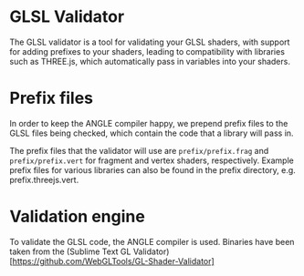 GLSL Validator
==================

The GLSL validator is a tool for validating your GLSL shaders, with support for adding prefixes to your shaders, leading to compatibility with libraries such as THREE.js, which automatically pass in variables into your shaders.

Prefix files
============

In order to keep the ANGLE compiler happy, we prepend prefix files to the GLSL files being checked, which contain the code that a library will pass in.

The prefix files that the validator will use are `prefix/prefix.frag` and `prefix/prefix.vert` for fragment and vertex shaders, respectively. Example prefix files for various libraries can also be found in the prefix directory, e.g. prefix.threejs.vert.

Validation engine
=================

To validate the GLSL code, the ANGLE compiler is used. Binaries have been taken from the (Sublime Text GL Validator)[https://github.com/WebGLTools/GL-Shader-Validator]
